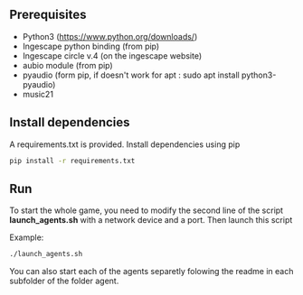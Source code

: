 ## Prerequisites

- Python3 (https://www.python.org/downloads/)
- Ingescape python binding (from pip)
- Ingescape circle v.4 (on the ingescape website)
- aubio module (from pip)
- pyaudio (form pip, if doesn't work for apt : sudo apt install python3-pyaudio)
- music21

## Install dependencies

A requirements.txt is provided. Install dependencies using pip

```bash
pip install -r requirements.txt
```

## Run

To start the whole game, you need to modify the second line of the script **launch_agents.sh** with a network device and a port.
Then launch this script

Example:

```bash
./launch_agents.sh
```

You can also start each of the agents separetly folowing the readme in each subfolder of the folder agent.
